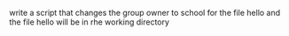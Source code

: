 write a script that changes the group owner to school for the file hello and the file hello will be in rhe working directory
